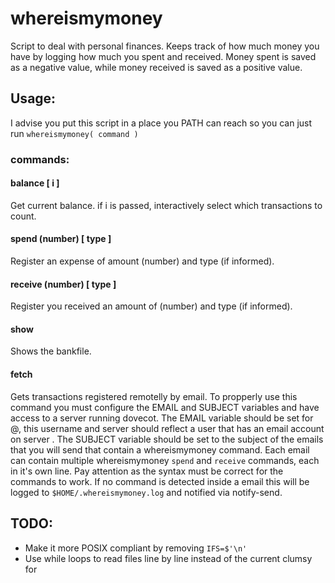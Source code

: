 # whereismymoney

Script to deal with personal finances.
Keeps track of how much money you have by logging how much you spent and received.
Money spent is saved as a negative value, while money received is saved as a positive value.

## Usage:
I advise you put this script in a place you PATH can reach so you can just run ```whereismymoney( command )```

### commands:
#### balance [ i ]
Get current balance. if i is passed, interactively select which transactions to count.
#### spend (number) [ type ]
Register an expense of amount (number) and type (if informed).
#### receive (number) [ type ]
Register you received an amount of (number) and type (if informed).
#### show
Shows the bankfile.
#### fetch
Gets transactions registered remotelly by email.
To propperly use this command you must configure the EMAIL and SUBJECT variables and have access to a server running dovecot.
The EMAIL variable should be set for <username>@<server>, this username and server should reflect a user that has an email account on server <server>.
The SUBJECT variable should be set to the subject of the emails that you will send that contain a whereismymoney command.
Each email can contain multiple whereismymoney ```spend``` and ```receive``` commands, each in it's own line.
Pay attention as the syntax must be correct for the commands to work.
If no command is detected inside a email this will be logged to ```$HOME/.whereismymoney.log``` and notified via notify-send.

## TODO:
+ Make it more POSIX compliant by removing ```IFS=$'\n'```
+ Use while loops to read files line by line instead of the current clumsy for
